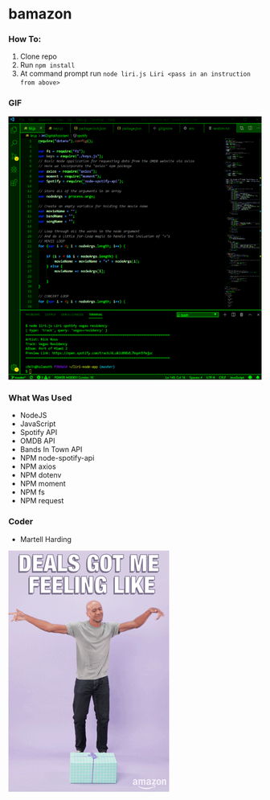 # bamazon

### How To:

1. Clone repo
2. Run `npm install`
3. At command prompt run `node liri.js Liri <pass in an instruction from above>`

### GIF

![Liri Bot](https://github.com/Kalamath/liri-node-app/blob/master/screenshot/Liri.gif)

### What Was Used

* NodeJS
* JavaScript
* Spotify API
* OMDB API
* Bands In Town API
* NPM node-spotify-api
* NPM axios
* NPM dotenv
* NPM moment
* NPM fs
* NPM request

### Coder

* Martell Harding

![greatDeals](https://github.com/Kalamath/bamazon/blob/master/assets/greatdeals.gif)
